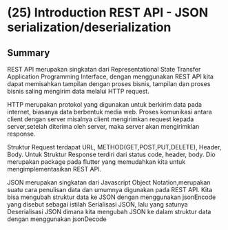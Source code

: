 
# (25) Introduction REST API - JSON serialization/deserialization



## Summary

REST API merupakan singkatan dari Representational State Transfer Application Programming Interface, dengan menggunakan REST API kita dapat memisahkan tampilan dengan proses bisnis, tampilan dan proses bisnis saling mengirim data melalui HTTP request.

HTTP merupakan protokol yang digunakan untuk berkirim data pada internet, biasanya data berbentuk media web. Proses komunikasi antara client dengan server misalnya client mengirimkan request kepada server,setelah diterima oleh server, maka server akan mengirimklan response.


Struktur Request terdapat URL, METHOD(GET,POST,PUT,DELETE), Header, Body. Untuk Struktur Response terdiri dari status code, header, body. Dio merupakan package pada flutter yang memudahkan kita untuk mengimplementasikan REST API. 

JSON merupakan singkatan dari Javascript Object Notation,merupakan suatu cara penulisan data dan umumnya digunakan pada REST API. Kita bisa mengubah struktur data ke JSON dengan menggunakan jsonEncode yang disebut sebagai istilah Serialisasi JSON, lalu yang satunya Deserialisasi JSON dimana kita mengubah JSON ke dalam struktur data dengan menggunakan jsonDecode







